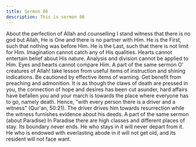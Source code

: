 ```yaml
---
title: Sermon 86
description: This is sermon 86
---
```


About the perfection of Allah and counselling
I stand witness that there is no god but Allah, He is One and there is no partner with Him. He
is the First, such that nothing was before Him.
He is the Last, such that there is not limit for Him. Imagination cannot catch any of His
qualities. Hearts cannot entertain belief about His nature. Analysis and division cannot be
applied to Him. Eyes and hearts cannot compare Him.
A part of the same sermon
O' creatures of Allah! take lesson from useful items of instruction and shining indications. Be
cautioned by effective items of warning. Get benefit from preaching and admonition.
It is as though the claws of death are pressed in you, the connection of hope and desires has
been cut asunder, hard affairs have befallen you and your march is towards the place where
everyone has to go, namely death.
Hence, "with every person there is a driver and a witness" (Qur'an, 50:21). The driver drives
him towards resurrection while the witness furnishes evidence about his deeds.
A part of the same sermon (about Paradise)
In Paradise there are high classes and different places of stay. Its boundary never ends. He
who stays in it will never depart from it. He who is endowed with everlasting abode in it will
not get old, and its resident will not face want.